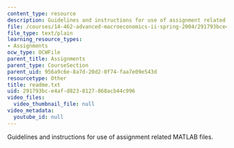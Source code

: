 ```yaml
---
content_type: resource
description: Guidelines and instructions for use of assignment related MATLAB files.
file: /courses/14-462-advanced-macroeconomics-ii-spring-2004/291793bce4afd8238127868acb44c996_readme.txt
file_type: text/plain
learning_resource_types:
- Assignments
ocw_type: OCWFile
parent_title: Assignments
parent_type: CourseSection
parent_uid: 956a9c6e-8a7d-20d2-0f74-faa7e09e543d
resourcetype: Other
title: readme.txt
uid: 291793bc-e4af-d823-8127-868acb44c996
video_files:
  video_thumbnail_file: null
video_metadata:
  youtube_id: null
---
```

Guidelines and instructions for use of assignment related MATLAB files.

